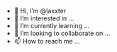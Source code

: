 - 👋 Hi, I’m @laxxter
- 👀 I’m interested in ...
- 🌱 I’m currently learning ...
- 💞️ I’m looking to collaborate on ...
- 📫 How to reach me ...

<!---
laxxter/laxxter is a ✨ special ✨ repository because its `README.md` (this file) appears on your GitHub profile.
You can click the Preview link to take a look at your changes.
--->
